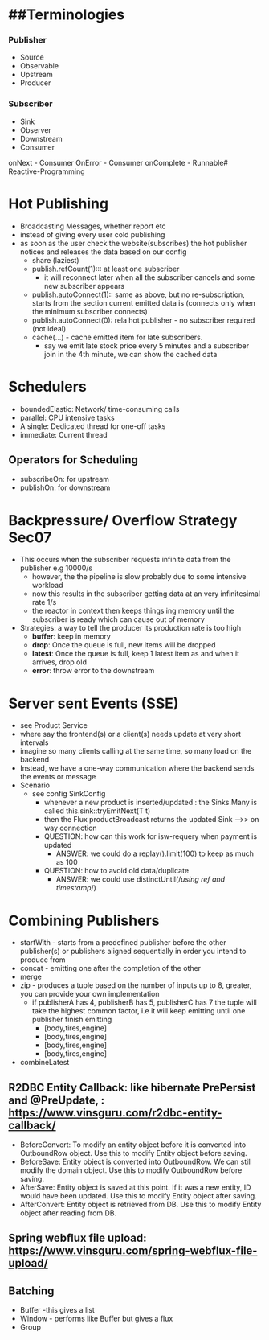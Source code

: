##Terminologies
 ===============



### Publisher
- Source
- Observable
- Upstream
- Producer
### Subscriber
- Sink
- Observer
- Downstream
- Consumer

onNext - Consumer<T>
OnError - Consumer<Throwable>
onComplete -  Runnable# Reactive-Programming


# Hot Publishing
- Broadcasting Messages, whether report etc
- instead of giving every user cold publishing
- as soon as the user check the website(subscribes) the hot publisher notices and releases the data based on our config 
  - share (laziest)
  - publish.refCount(1)::: at least one subscriber 
    - it will reconnect later when all the subscriber cancels and some new subscriber appears
  - publish.autoConnect(1):: same as above, but no re-subscription, starts from the section current emitted data is (connects only when the minimum subscriber connects)
  - publish.autoConnect(0): rela hot publisher -  no subscriber required (not ideal)
  - cache(...) - cache emitted item for late subscribers. 
    - say we emit late stock price every 5 minutes and a subscriber join in the 4th minute, we can show the cached data


# Schedulers
- boundedElastic: Network/ time-consuming calls
- parallel: CPU intensive tasks
- A single: Dedicated thread for one-off tasks
- immediate: Current thread
## Operators for Scheduling
- subscribeOn: for upstream
- publishOn: for downstream


# Backpressure/ Overflow Strategy Sec07
- This occurs when the subscriber requests infinite data from the publisher e.g 10000/s
  - however, the the pipeline is slow probably due to some intensive workload
  - now this results in the subscriber getting data at an very infinitesimal rate 1/s
  - the reactor in context then keeps things ing memory until the subscriber is ready which can cause out of memory
- Strategies:  a way to tell the producer its production rate is too high
  - **buffer**: keep in memory
  - **drop**: Once the queue is full, new items will be dropped
  - **latest**: Once the queue is full, keep 1 latest item as and when it arrives, drop old
  - **error**: throw error to the downstream

# Server sent Events (SSE)
- see Product Service
- where say the frontend(s) or a client(s) needs update at very short intervals
- imagine so many clients calling at the same time, so many load on the backend
- Instead, we have a one-way communication where the backend sends the events or message
- Scenario
  - see config SinkConfig
    - whenever a new product is inserted/updated : the Sinks.Many<T> is called this.sink::tryEmitNext(T t)
    - then the Flux productBroadcast returns the updated Sink  -->> on way connection
    - QUESTION: how can this work for isw-requery when payment is updated
      - ANSWER: we could do a replay().limit(100) to keep as much as 100
    - QUESTION: how to avoid old data/duplicate
      - ANSWER: we could use distinctUntil(/*using ref and timestamp*/)

# Combining Publishers
- startWith - starts from a predefined publisher before the other publisher(s) or publishers aligned sequentially in order you intend to produce from
- concat - emitting one after the completion of the other
- merge
- zip - produces a tuple based on the number of inputs up to 8, greater, you can provide your own implementation
  - if publisherA has 4, publisherB has 5, publisherC has 7 the tuple will take the highest common factor, i.e it will keep emitting until one publisher finish emitting
      - [body,tires,engine]
      - [body,tires,engine]
      - [body,tires,engine]
      - [body,tires,engine]
- combineLatest

## R2DBC Entity Callback:  like hibernate PrePersist and @PreUpdate, : https://www.vinsguru.com/r2dbc-entity-callback/
- BeforeConvert:	To modify an entity object before it is converted into OutboundRow object. Use this to modify Entity object before saving.
- BeforeSave:	Entity object is converted into OutboundRow. We can still modify the domain object. Use this to modify OutboundRow before saving.
- AfterSave:	Entity object is saved at this point. If it was a new entity, ID would have been updated. Use this to modify Entity object after saving.
- AfterConvert:	Entity object is retrieved from DB. Use this to modify Entity object after reading from DB. 

## Spring webflux file upload: https://www.vinsguru.com/spring-webflux-file-upload/

## Batching
- Buffer -this gives a list
- Window - performs like Buffer but gives a flux
- Group